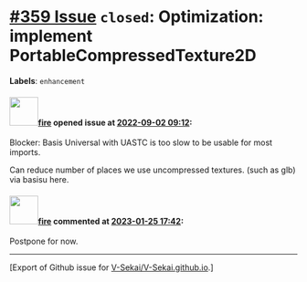 # [\#359 Issue](https://github.com/V-Sekai/V-Sekai.github.io/issues/359) `closed`: Optimization: implement PortableCompressedTexture2D
**Labels**: `enhancement`


#### <img src="https://avatars.githubusercontent.com/u/32321?u=c2e06a3d2b49a467aa907e54aa259516440267cc&v=4" width="50">[fire](https://github.com/fire) opened issue at [2022-09-02 09:12](https://github.com/V-Sekai/V-Sekai.github.io/issues/359):

Blocker: Basis Universal with UASTC is too slow to be usable for most imports.

Can reduce number of places we use uncompressed textures. (such as glb) via basisu here.

#### <img src="https://avatars.githubusercontent.com/u/32321?u=c2e06a3d2b49a467aa907e54aa259516440267cc&v=4" width="50">[fire](https://github.com/fire) commented at [2023-01-25 17:42](https://github.com/V-Sekai/V-Sekai.github.io/issues/359#issuecomment-1403997128):

Postpone for now.


-------------------------------------------------------------------------------



[Export of Github issue for [V-Sekai/V-Sekai.github.io](https://github.com/V-Sekai/V-Sekai.github.io).]
